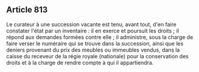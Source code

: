 Article 813
----
Le curateur à une succession vacante est tenu, avant tout, d'en faire constater
l'état par un inventaire : il en exerce et poursuit les droits ; il répond aux
demandes formées contre elle ; il administre, sous la charge de faire verser le
numéraire qui se trouve dans la succession, ainsi que les deniers provenant du
prix des meubles ou immeubles vendus, dans la caisse du receveur de la régie
royale (nationale) pour la conservation des droits et à la charge de rendre
compte à qui il appartiendra.
